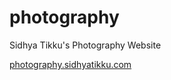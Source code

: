 # photography
Sidhya Tikku's Photography Website

[photography.sidhyatikku.com](https://photography.sidhyatikku.com)
